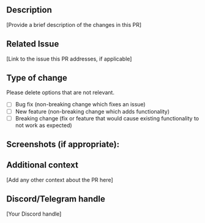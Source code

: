 ## Description

[Provide a brief description of the changes in this PR]

## Related Issue

[Link to the issue this PR addresses, if applicable]

## Type of change

Please delete options that are not relevant.

- [ ] Bug fix (non-breaking change which fixes an issue)
- [ ] New feature (non-breaking change which adds functionality)
- [ ] Breaking change (fix or feature that would cause existing functionality to not work as expected)

## Screenshots (if appropriate):

## Additional context

[Add any other context about the PR here]

## Discord/Telegram handle

[Your Discord handle]